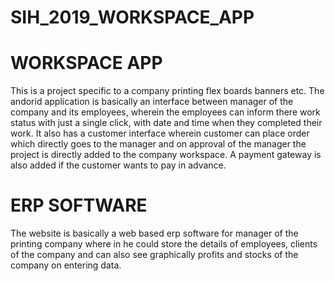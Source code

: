 # SIH_2019_WORKSPACE_APP
# WORKSPACE APP
This is a project specific to a company printing flex boards banners etc. The andorid application is basically an interface between
manager of the company and its employees, wherein the employees can inform there work status with just a single click, with date and time
when they completed their work. It also has a customer interface wherein customer can place order which directly goes to the manager and
on approval of the manager the project is directly added to the company workspace. A payment gateway is also added if the customer wants
to pay in advance. 
# ERP SOFTWARE
The website is basically a web based erp software for manager of the printing company where in he could store the details of employees,
clients of the company and can also see graphically profits and stocks of the company on entering data.  
